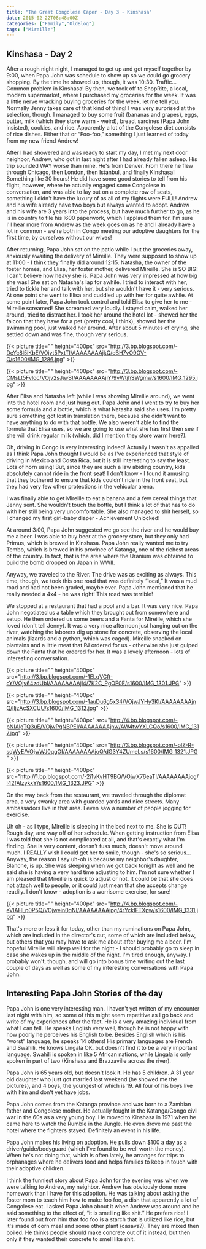 ```yaml
---
title: "The Great Congolese Caper - Day 3 - Kinshasa"
date: 2015-02-22T08:48:00Z
categories: ["Family","OldBlog"]
tags: ["Mireille"]
---
```


## Kinshasa - Day 2

After a rough night night, I managed to get up and get myself together by 9:00, when Papa John was schedule to show up so we could go grocery shopping. By the time he showed up, though, it was 10:30. Traffic… Common problem in Kinshasa! By then, we took off to ShopRite, a local, modern supermarket, where I purchased my groceries for the week. It was a little nerve wracking buying groceries for the week, let me tell you. Normally Jenny takes care of that kind of thing! I was very surprised at the selection, though. I managed to buy some fruit (bananas and grapes), eggs, butter, milk (which they store warm - weird), bread, sardines (Papa John insisted), cookies, and rice. Apparently a lot of the Congolese diet consists of rice dishes. Either that or “Foo-foo,” something I just learned of today from my new friend Andrew!

After I had showered and was ready to start my day, I met my next door neighbor, Andrew, who got in last night after I had already fallen asleep. His trip sounded WAY worse than mine. He's from Denver. From there he flew through Chicago, then London, then Istanbul, and finally Kinshasa! Something like 30 hours! He did have some good stories to tell from his flight, however, where he actually engaged some Congolese in conversation, and was able to lay out on a complete row of seats, something I didn't have the luxury of as all of my flights were FULL! Andrew and his wife already have two boys but always wanted to adopt. Andrew and his wife are 3 years into the process, but have much further to go, as he is in country to file his I600 paperwork, which I applaud them for. I'm sure I'll hear more from Andrew as the week goes on as he and I already have a lot in common - we're both in Congo meeting our adoptive daughters for the first time, by ourselves without our wives!

After returning, Papa John sat on the patio while I put the groceries away, anxiously awaiting the delivery of Mireille. They were supposed to show up at 11:00 - I think they finally did around 12:15. Natasha, the owner of the foster homes, and Elisa, her foster mother, delivered Mireille. She is SO BIG! I can't believe how heavy she is. Papa John was very impressed at how big she was! She sat on Natasha's lap for awhile. I tried to interact with her, tried to tickle her and talk with her, but she wouldn't have it - very serious. At one point she went to Elisa and cuddled up with her for quite awhile. At some point later, Papa John took control and told Elisa to give her to me - Mireille screamed! She screamed very loudly. I stayed calm, walked her around, tried to distract her. I took her around the hotel lot - showed her the falcon that they have for a pet (pretty cool, I think), showed her the swimming pool, just walked her around. After about 5 minutes of crying, she settled down and was fine, though very serious.

{{< picture title="" height="400px" src="http://3.bp.blogspot.com/-DeYc8l5iKbE/VOjvt5PxtTI/AAAAAAAAjkQ/eBH7vO9OV-Q/s1600/IMG_1286.jpg" >}}

{{< picture title="" height="400px" src="http://3.bp.blogspot.com/-CMsLt5Fvloc/VOjv2sJjwBI/AAAAAAAAjlY/9vWtjhSWgmw/s1600/IMG_1295.jpg" >}}

After Elisa and Natasha left (while I was showing Mireille around), we went into the hotel room and just hung out. Papa John and I went to try to buy her some formula and a bottle, which is what Natasha said she uses. I'm pretty sure something got lost in translation there, because she didn't want to have anything to do with that bottle. We also weren't able to find the formula that Elisa uses, so we are going to use what she has first then see if she will drink regular milk (which, did I mention they store warm here?).

Oh, driving in Congo is very interesting indeed! Actually I wasn't as appalled as I think Papa John thought I would be as I've experienced that style of driving in Mexico and Costa Rica, but it is still interesting to say the least. Lots of horn using! But, since they are such a law abiding country, kids absolutely cannot ride in the front seat! I don't know - I found it amusing that they bothered to ensure that kids couldn't ride in the front seat, but they had very few other protections in the vehicular arena.

I was finally able to get Mireille to eat a banana and a few cereal things that Jenny sent. She wouldn't touch the bottle, but I think a lot of that has to do with her still being very uncomfortable. She also managed to shit herself, so I changed my first girl-baby diaper - Achievement Unlocked!

At around 3:00, Papa John suggested we go see the river and he would buy me a beer. I was able to buy beer at the grocery store, but they only had Primus, which is brewed in Kinshasa. Papa John really wanted me to try Tembo, which is brewed in his province of Katanga, one of the richest areas of the country. In fact, that is the area where the Uranium was obtained to build the bomb dropped on Japan in WWII.

Anyway, we traveled to the River. The drive was as exciting as always. This time, though, we took this one road that was definitely “local,” It was a mud road and had not been graded, maybe ever. Papa John mentioned that he really needed a 4x4 - he was right! This road was terrible!

We stopped at a restaurant that had a pool and a bar. It was very nice. Papa John negotiated us a table which they brought out from somewhere and setup. He then ordered us some beers and a Fanta for Mireille, which she loved (don't tell Jenny). It was a very nice afternoon just hanging out on the river, watching the laborers dig up stone for concrete, observing the local animals (lizards and a python, which was caged). Mireille snacked on plantains and a little meat that PJ ordered for us - otherwise she just gulped down the Fanta that he ordered for her. It was a lovely afternoon - lots of interesting conversation.

{{< picture title="" height="400px" src="http://3.bp.blogspot.com/-1ELqVCft-cY/VOjv64zdUbI/AAAAAAAAjl4/7K2C_PgOF0E/s1600/IMG_1301.JPG" >}}

{{< picture title="" height="400px" src="http://3.bp.blogspot.com/-1auDu6g5x34/VOjwJYHy3KI/AAAAAAAAjnQ/IljzAcSXCUU/s1600/IMG_1312.jpg" >}}

{{< picture title="" height="400px" src="http://4.bp.blogspot.com/-pNIAlgTQ3uE/VOjwPgNBPEI/AAAAAAAAjnw/AW4twYXLCQo/s1600/IMG_1317.jpg" >}}

{{< picture title="" height="400px" src="http://3.bp.blogspot.com/-oIZ-R-sqWyE/VOjwWJ0qgOI/AAAAAAAAjoQ/dG3Y4ZUmeLs/s1600/IMG_1321.JPG" >}}

{{< picture title="" height="400px" src="http://1.bp.blogspot.com/-2i1vKvHT9BQ/VOjwX76eaTI/AAAAAAAAjog/i42fAlzykxY/s1600/IMG_1323.JPG" >}}

On the way back from the restaurant, we traveled through the diplomat area, a very swanky area with guarded yards and nice streets. Many ambassadors live in that area. I even saw a number of people jogging for exercise.

Uh oh - as I type, Mireille is sleeping in the bed next to me. She is OUT! Rough day, and way off of her schedule. When getting instruction from Elisa I was told that she is not complicated at all, and that's exactly what I'm finding. She is very content, doesn't fuss much, doesn't move around much. I REALLY wish I could get her to smile, though - she's so serious… Anyway, the reason I say uh-oh is because my neighbor's daughter, Blanche, is up. She was sleeping when we got back tonight as well and he said she is having a very hard time adjusting to him. I'm not sure whether I am pleased that Mireille is quick to adjust or not. It could be that she does not attach well to people, or it could just mean that she accepts change readily. I don't know - adoption is a worrisome exercise, for sure!

{{< picture title="" height="400px" src="http://4.bp.blogspot.com/-eVIAHLp0P5Q/VOjwein0qNI/AAAAAAAAjpg/4rYckIFTXpw/s1600/IMG_1331.jpg" >}}

That's more or less it for today, other than my ruminations on Papa John, which are included in the director's cut, some of which are included below, but others that you may have to ask me about after buying me a beer. I'm hopeful Mireille will sleep well for the night - I should probably go to sleep in case she wakes up in the middle of the night. I'm tired enough, anyway. I probably won't, though, and will go into bonus time writing out the last couple of days as well as some of my interesting conversations with Papa John.

## Interesting Papa John Stories of the day

Papa John is one very interesting man. I haven't yet written of my encounter last night with him, so some of this might seem repetitive as I go back and write of my experiences after the fact. He is a very amazing individual from what I can tell. He speaks English very well, though he is not happy with how poorly he perceives his English to be. Besides English which is his “worst” language, he speaks 14 others! His primary languages are French and Swahili. He knows Lingala OK, but doesn't find it to be a very important language. Swahili is spoken in like 5 African nations, while Lingala is only spoken in part of two (Kinshasa and Brazzaville across the river).

Papa John is 65 years old, but doesn't look it. He has 5 children. A 31 year old daughter who just got married last weekend (he showed me the pictures), and 4 boys, the youngest of which is 19. All four of his boys live with him and don't yet have jobs.

Papa John comes from the Katanga province and was born to a Zambian father and Congolese mother. He actually fought in the Katanga/Congo civil war in the 60s as a very young boy. He moved to Kinshasa in 1971 when he came here to watch the Rumble in the Jungle. He even drove me past the hotel where the fighters stayed. Definitely an event in his life.

Papa John makes his living on adoption. He pulls down $100 a day as a driver/guide/bodyguard (which I've found to be well worth the money). When he's not doing that, which is often lately, he arranges for trips to orphanages where he delivers food and helps families to keep in touch with their adoptive children.

I think the funniest story about Papa John for the evening was when we were talking to Andrew, my neighbor. Andrew has obviously done more homework than I have for this adoption. He was talking about asking the foster mom to teach him how to make foo foo, a dish that apparently a lot of Congolese eat. I asked Papa John about it when Andrew was around and he said something to the effect of, “it is smelling like shit.” He prefers rice! I later found out from him that foo foo is a starch that is utilized like rice, but it's made of corn meal and some other plant (casava?). They are mixed then boiled. He thinks people should make concrete out of it instead, but then only if they wanted their concrete to smell like shit.
